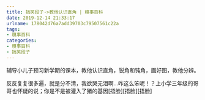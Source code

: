 ```yaml
---
title: 搞笑段子->教他认识直角 | 糗事百科
date: 2019-12-14 21:33:17
urlname: 178042d76a7add39703c79507561c22a
tags: 
- 糗事百科
categories:
- 糗事百科
- 搞笑段子
---
```

辅导小儿子预习新学期的课本，教他认识直角，锐角和钝角，画好图，教他分辨。

反反复复很多遍，就是分不清，我欲哭无泪啊…咋这么笨呢！？上小学三年级的哥哥也怀疑的说；你是不是被灌入了猪的基因[捂脸][捂脸][捂脸]


